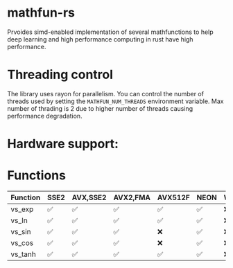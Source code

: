 # mathfun-rs
Prvoides simd-enabled implementation of several mathfunctions to help deep learning and high performance computing in rust have high performance.

# Threading control
The library uses rayon for parallelism. You can control the number of threads used by setting the `MATHFUN_NUM_THREADS` environment variable. Max number of thrading is 2 due to higher number of threads causing performance degradation.

# Hardware support:

# Functions

| Function | SSE2 | AVX,SSE2 | AVX2,FMA | AVX512F | NEON | WASM |
|----------|-----|-----|-----|--------|------|------|
| vs_exp      |  ✅   |   ✅  |   ✅  |    ✅    |   ✅   |   ❌   |
| vs_ln       |  ✅   |   ✅  |  ✅   |   ✅      |   ✅   |   ❌   |
| vs_sin      |  ✅   |   ✅  |  ✅   |    ❌     |  ✅    |   ❌   |
| vs_cos      |  ✅   |  ✅   |   ✅  |    ❌     |  ✅    |   ❌   |
| vs_tanh     |  ✅   |   ✅  |  ✅   |    ✅    |    ✅  |    ❌  |
